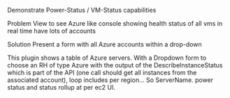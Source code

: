
Demonstrate Power-Status / VM-Status capabilities

Problem
	View to see Azure like console showing health status of all vms in real time
	have lots of accounts

Solution
Present a form with all Azure accounts within a drop-down


This plugin shows a table of Azure servers. With a Dropdown form to choose an RH of type Azure
with the output of the DescribeInstanceStatus which is part of the API (one call should get all instances from the associated account), 
loop includes per region...
So ServerName. power status and status rollup at per ec2 UI.

